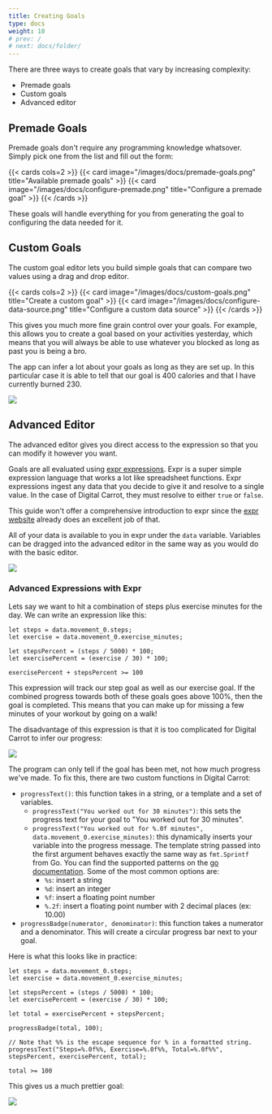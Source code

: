 ```yaml
---
title: Creating Goals
type: docs
weight: 10
# prev: /
# next: docs/folder/
---
```


There are three ways to create goals that vary by increasing complexity:

- Premade goals
- Custom goals
- Advanced editor

## Premade Goals

Premade goals don't require any programming knowledge whatsover. Simply pick one from the list and fill out the form:

{{< cards cols=2 >}}
  {{< card image="/images/docs/premade-goals.png" title="Available premade goals" >}}
  {{< card image="/images/docs/configure-premade.png" title="Configure a premade goal" >}}
{{< /cards >}}

These goals will handle everything for you from generating the goal to configuring the data needed for it.

## Custom Goals

The custom goal editor lets you build simple goals that can compare two values using a drag and drop editor.

{{< cards cols=2 >}}
  {{< card image="/images/docs/custom-goals.png" title="Create a custom goal" >}}
  {{< card image="/images/docs/configure-data-source.png" title="Configure a custom data source" >}}
{{< /cards >}}

This gives you much more fine grain control over your goals. For example, this allows you to create a goal based on your activities yesterday, which means that you will always be able to use whatever you blocked as long as past you is being a bro.

The app can infer a lot about your goals as long as they are set up. In this particular case it is able to tell that our goal is 400 calories and that I have currently burned 230.

![](/images/docs/custom-goal-progress.png)

## Advanced Editor

The advanced editor gives you direct access to the expression so that you can modify it however you want.

Goals are all evaluated using [expr expressions](https://expr-lang.org/). Expr is a super simple expression language that works a lot like spreadsheet functions. Expr expressions ingest any data that you decide to give it and resolve to a single value. In the case of Digital Carrot, they must resolve to either `true` or `false`.

This guide won't offer a comprehensive introduction to expr since the [expr website](https://expr-lang.org/docs/language-definition/) already does an excellent job of that.

All of your data is available to you in expr under the `data` variable. Variables can be dragged into the advanced editor in the same way as you would do with the basic editor.

![](/images/docs/drag-var.gif)

### Advanced Expressions with Expr

Lets say we want to hit a combination of steps plus exercise minutes for the day. We can write an expression like this:

```
let steps = data.movement_0.steps;
let exercise = data.movement_0.exercise_minutes;

let stepsPercent = (steps / 5000) * 100;
let exercisePercent = (exercise / 30) * 100;

exercisePercent + stepsPercent >= 100
```

This expression will track our step goal as well as our exercise goal. If the combined progress towards both of these goals goes above 100%, then the goal is completed. This means that you can make up for missing a few minutes of your workout by going on a walk!

The disadvantage of this expression is that it is too complicated for Digital Carrot to infer our progress:

![](/images/docs/advanced-goal-no-progress.png)

The program can only tell if the goal has been met, not how much progress we've made. To fix this, there are two custom functions in Digital Carrot:

- `progressText()`: this function takes in a string, or a template and a set of variables.
  - `progressText("You worked out for 30 minutes")`: this sets the progress text for your goal to "You worked out for 30 minutes".
  - `progressText("You worked out for %.0f minutes", data.movement_0.exercise_minutes)`: this dynamically inserts your variable into the progress message. The template string passed into the first argument behaves exactly the same way as `fmt.Sprintf` from Go. You can find the supported patterns on the [go documentation](https://pkg.go.dev/fmt). Some of the most common options are:
    - `%s`: insert a string
    - `%d`: insert an integer
    - `%f`: insert a floating point number
    - `%.2f`: insert a floating point number with 2 decimal places (ex: 10.00)
- `progressBadge(numerator, denominator)`: this function takes a numerator and a denominator. This will create a circular progress bar next to your goal.

Here is what this looks like in practice:

```
let steps = data.movement_0.steps;
let exercise = data.movement_0.exercise_minutes;

let stepsPercent = (steps / 5000) * 100;
let exercisePercent = (exercise / 30) * 100;

let total = exercisePercent + stepsPercent;

progressBadge(total, 100);

// Note that %% is the escape sequence for % in a formatted string.
progressText("Steps=%.0f%%, Exercise=%.0f%%, Total=%.0f%%", stepsPercent, exercisePercent, total);

total >= 100
```

This gives us a much prettier goal:

![](/images/docs/advanced-goal-progress.png)
